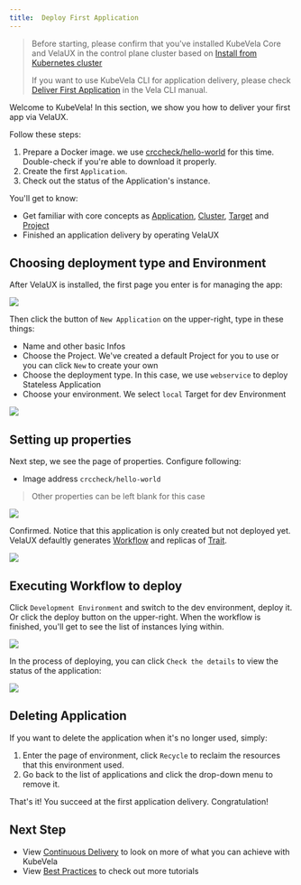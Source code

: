 ```yaml
---
title:  Deploy First Application
---
```


> Before starting, please confirm that you've installed KubeVela Core and VelaUX in the control plane cluster based on [Install from Kubernetes cluster](./install.mdx) 
>
> If you want to use KubeVela CLI for application delivery, please check [Deliver First Application](./end-user/quick-start-cli) in the Vela CLI manual.
 
Welcome to KubeVela! In this section, we show you how to deliver your first app via VelaUX.

Follow these steps:
1. Prepare a Docker image. we use [crccheck/hello-world](https://hub.docker.com/r/crccheck/hello-world) for this time. Double-check if you're able to download it properly.
2. Create the first `Application`.
3. Check out the status of the Application's instance.

You'll get to know:
- Get familiar with core concepts as [Application](./getting-started/core-concept#application), [Cluster](getting-started/core-concept#cluster), [Target](getting-started/core-concept#target) and [Project](getting-started/core-concept#project)
- Finished an application delivery by operating VelaUX

##  Choosing deployment type and Environment

After VelaUX is installed, the first page you enter is for managing the app:

![](./resources/dashboard.png)

Then click the button of `New Application` on the upper-right, type in these things:

- Name and other basic Infos
- Choose the Project. We've created a default Project for you to use or you can click `New` to create your own
- Choose the deployment type. In this case, we use `webservice` to deploy Stateless Application
- Choose your environment. We select `local` Target for dev Environment

![](./resources/new-first-vela-app.png)

## Setting up properties

Next step, we see the page of properties. Configure following:

- Image address `crccheck/hello-world`

> Other properties can be left blank for this case

![](./resources/port-first-vela-app.png)

Confirmed. Notice that this application is only created but not deployed yet. VelaUX defaultly generates [Workflow](./getting-started/core-concept#workflow) and replicas of [Trait](./getting-started/core-concept#trait).

![](./resources/created-first-vela-app.png)

## Executing Workflow to deploy

Click `Development Environment` and switch to the dev environment, deploy it. Or click the deploy button on the upper-right. When the workflow is finished, you'll get to see the list of instances lying within.

![](./resources/succeed-first-vela-app.jpg)

In the process of deploying, you can click `Check the details` to view the status of the application:

![](./resources/status-first-vela-app.jpg)

## Deleting Application

If you want to delete the application when it's no longer used, simply:

1. Enter the page of environment, click `Recycle` to reclaim the resources that this environment used.
2. Go back to the list of applications and click the drop-down menu to remove it. 

That's it! You succeed at the first application delivery. Congratulation!

## Next Step

- View [Continuous Delivery](./deliver-app/k8s-object) to look on more of what you can achieve with KubeVela
- View [Best Practices](./case-studies/jenkins-cicd) to check out more tutorials